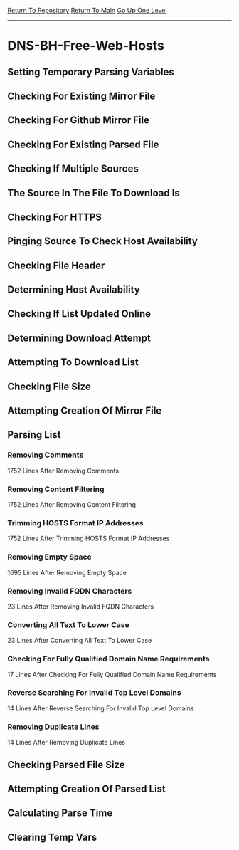 [Return To Repository](https://github.com/deathbybandaid/piholeparser/)
[Return To Main](https://github.com/deathbybandaid/piholeparser/blob/master/RecentRunLogs/Mainlog.md)
[Go Up One Level](https://github.com/deathbybandaid/piholeparser/blob/master/RecentRunLogs/TopLevelScripts/30-Processing-Blacklists.md)
____________________________________
# DNS-BH-Free-Web-Hosts
## Setting Temporary Parsing Variables
## Checking For Existing Mirror File
## Checking For Github Mirror File
## Checking For Existing Parsed File
## Checking If Multiple Sources
## The Source In The File To Download Is
## Checking For HTTPS
## Pinging Source To Check Host Availability
## Checking File Header
## Determining Host Availability
## Checking If List Updated Online
## Determining Download Attempt
## Attempting To Download List
## Checking File Size
## Attempting Creation Of Mirror File
## Parsing List
### Removing Comments
1752 Lines After Removing Comments
### Removing Content Filtering
1752 Lines After Removing Content Filtering
### Trimming HOSTS Format IP Addresses
1752 Lines After Trimming HOSTS Format IP Addresses
### Removing Empty Space
1695 Lines After Removing Empty Space
### Removing Invalid FQDN Characters
23 Lines After Removing Invalid FQDN Characters
### Converting All Text To Lower Case
23 Lines After Converting All Text To Lower Case
### Checking For Fully Qualified Domain Name Requirements
17 Lines After Checking For Fully Qualified Domain Name Requirements
### Reverse Searching For Invalid Top Level Domains
14 Lines After Reverse Searching For Invalid Top Level Domains
### Removing Duplicate Lines
14 Lines After Removing Duplicate Lines
## Checking Parsed File Size
## Attempting Creation Of Parsed List
## Calculating Parse Time
## Clearing Temp Vars
